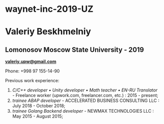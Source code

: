 # waynet-inc-2019-UZ
# Valeriy Beskhmelniy
## Lomonosov Moscow State University - 2019
**valeriy.upw@gmail.com**

Phone: +998 97 155-14-90

Previous work experience:
1. *C/C++ developer • Unity developer • Math teacher • EN-RU Translator* - Freelance worker (upwork.com, freelancer.com, etc.) : 2015 - present;
2. *trainee ABAP developer* - ACCELERATED BUSINESS CONSULTING LLC : July 2018 - October 2018;
3. *trainee Golang Backend developer* - NEWMAX TECHNOLOGIES LLC : May 2015 - August 2015;
